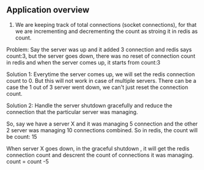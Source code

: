 ## Application overview

1) We are keeping track of total connections (socket connections), for that we are incrementing and decrementing the count as stroing it in redis as count.

Problem: Say the server was up and it added 3 connection and redis says count:3, but the server goes down, there was no reset of connection count in redis and when the server comes up, it starts from count:3

Solution 1: Everytime the server comes up, we will set the redis connection count to 0. 
But this will not work in case of multiple servers. There can be a case the 1 out of 3 server went down, we can't just reset the connection count.

Solution 2: Handle the server shutdown gracefully and reduce the connection that the particular server was managing.

So, say we have a server X and it was managing 5 connection and the other 2 server was managing 10 connections combined. So in redis, the count will be count: 15

When server X goes down, in the graceful shutdown , it will get the redis connection count and descrent the count of connections it was managing.
count = count -5 





